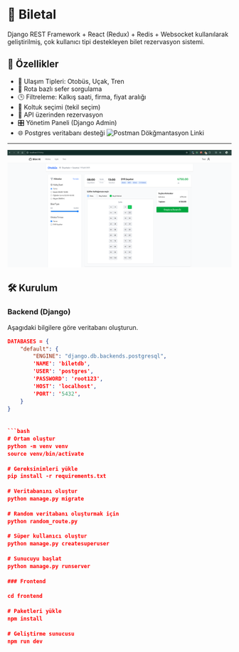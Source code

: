 # 🎫 Biletal

Django REST Framework + React (Redux) + Redis + Websocket kullanılarak geliştirilmiş, çok kullanıcı tipi destekleyen bilet rezervasyon sistemi.

## 🚀 Özellikler

- 🚌 Ulaşım Tipleri: Otobüs, Uçak, Tren
- 📍 Rota bazlı sefer sorgulama
- 🕒 Filtreleme: Kalkış saati, firma, fiyat aralığı
- 💺 Koltuk seçimi (tekil seçim)
- 🧾 API üzerinden rezervasyon
- 🎛️ Yönetim Paneli (Django Admin)
- 🌐 Postgres veritabanı desteği
![Postman Dökğmantasyon Linki](https://documenter.getpostman.com/view/16848466/2sB3HonJwn#1cf6cff8-5bd2-43dc-a50f-ed97978e49e5)

---

![Uygulama Ekran Görüntüsü](biletal.png)


## 🛠️ Kurulum

### Backend (Django)

Aşagıdaki bilgilere göre veritabanı oluşturun.
```json
DATABASES = {
    "default": {
        "ENGINE": "django.db.backends.postgresql",
        'NAME': 'biletdb',
        'USER': 'postgres',
        'PASSWORD': 'root123',
        'HOST': 'localhost',
        'PORT': '5432',
    }
}


```bash
# Ortam oluştur
python -m venv venv
source venv/bin/activate

# Gereksinimleri yükle
pip install -r requirements.txt

# Veritabanını oluştur
python manage.py migrate

# Random veritabanı oluşturmak için
python random_route.py

# Süper kullanıcı oluştur
python manage.py createsuperuser

# Sunucuyu başlat
python manage.py runserver

### Frontend

cd frontend

# Paketleri yükle
npm install

# Geliştirme sunucusu
npm run dev

